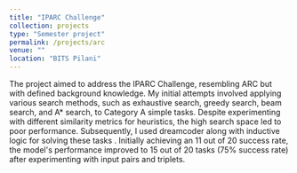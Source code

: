 ```yaml
---
title: "IPARC Challenge"
collection: projects
type: "Semester project"
permalink: /projects/arc
venue: ""
location: "BITS Pilani"
---
```




The project aimed to address the IPARC Challenge, resembling ARC but with defined background knowledge. My initial attempts involved applying various search methods, such as exhaustive search, greedy search, beam search, and A* search, to Category A simple tasks. Despite experimenting with different similarity metrics for heuristics, the high search space led to poor performance. Subsequently, I used dreamcoder along with inductive logic for solving these tasks . Initially achieving an 11 out of 20 success rate, the model's performance improved to 15 out of 20 tasks (75% success rate) after experimenting with input pairs and triplets.